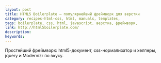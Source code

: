 ```yaml
---
layout: post
title: HTML5 Boilerplate — популярнейший фреймворк для верстки
category: recipes-html-css, html, manuals, templates, 
tags: boilerplate, css, html, javascript, верстка, фреймворк, 
link: http://html5boilerplate.com/
description: 
keywords: 
---
```


<p>Простейший фреймворк: html5-документ, css-нормализатор и хелперы, jquery и Modernizr по вкусу.</p>
